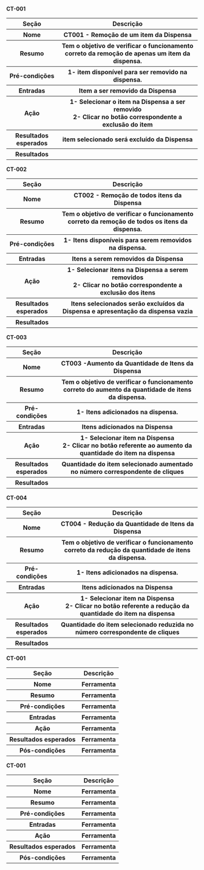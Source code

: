 **CT-001**
<table>
  <tr>
    <th>Seção</th>
    <th>Descrição</th> 
  </tr>
  <tr>
    <th>Nome</th>
    <th>CT001 - Remoção de um item da Dispensa</th> 
  </tr>
  <tr>
    <th>Resumo</th>
    <th>Tem o objetivo de verificar o funcionamento correto da remoção de apenas um item da dispensa.</th> 
  </tr>
  <tr>
    <th>Pré-condições</th>
    <th>1- item disponível para ser removido na dispensa.</th> 
  </tr>
  <tr>
    <th>Entradas</th>
    <th>Item a ser removido da Dispensa
</th> 
  </tr>
  <tr>
    <th>Ação</th>
    <th>1- Selecionar o item na Dispensa a ser removido</br>
        2- Clicar no botão correspondente a exclusão do item</th> 
  </tr>
  <tr>
    <th>Resultados esperados</th>
    <th>item selecionado será excluído da Dispensa</th> 
  </tr>
  <tr>
    <th>Resultados</th>
    <th></th> 
  </tr>
</table>

**CT-002**
<table>
  <tr>
    <th>Seção</th>
    <th>Descrição</th> 
  </tr>
  <tr>
    <th>Nome</th>
    <th>CT002 - Remoção de todos itens da Dispensa</th> 
  </tr>
  <tr>
    <th>Resumo</th>
    <th>Tem o objetivo de verificar o funcionamento correto da remoção de todos os itens da dispensa.</th> 
  </tr>
  <tr>
    <th>Pré-condições</th>
    <th>1- Itens disponíveis para serem removidos na dispensa.</th> 
  </tr>
  <tr>
    <th>Entradas</th>
    <th>Itens a serem removidos da Dispensa
</th> 
  </tr>
  <tr>
    <th>Ação</th>
    <th>1- Selecionar itens na Dispensa a serem removidos</br>
        2- Clicar no botão correspondente a exclusão dos itens</th> 
  </tr>
  <tr>
    <th>Resultados esperados</th>
    <th>Itens selecionados serão excluídos da Dispensa e apresentação da dispensa vazia</th> 
  </tr>
  <tr>
    <th>Resultados</th>
    <th></th> 
  </tr>
</table>

**CT-003**
<table>
  <tr>
    <th>Seção</th>
    <th>Descrição</th> 
  </tr>
  <tr>
    <th>Nome</th>
    <th>CT003 -Aumento da Quantidade de Itens da Dispensa</th> 
  </tr>
  <tr>
    <th>Resumo</th>
    <th>Tem o objetivo de verificar o funcionamento correto do aumento da quantidade de itens da dispensa.</th> 
  </tr>
  <tr>
    <th>Pré-condições</th>
    <th>1- Itens adicionados na dispensa.</th> 
  </tr>
  <tr>
    <th>Entradas</th>
    <th>Itens adicionados na Dispensa</th> 
  </tr>
  <tr>
    <th>Ação</th>
    <th>1- Selecionar item na Dispensa</br>
        2- Clicar no botão referente ao aumento da quantidade do item na dispensa
</th> 
  </tr>
  <tr>
    <th>Resultados esperados</th>
    <th>Quantidade do item selecionado aumentado no número correspondente de cliques</th> 
  </tr>
  <tr>
    <th>Resultados</th>
    <th></th> 
  </tr>
</table>

**CT-004**
<table>
  <tr>
    <th>Seção</th>
    <th>Descrição</th> 
  </tr>
  <tr>
    <th>Nome</th>
    <th>CT004 - Redução da Quantidade de Itens da Dispensa</th> 
  </tr>
  <tr>
    <th>Resumo</th>
    <th>Tem o objetivo de verificar o funcionamento correto da redução da quantidade de itens da dispensa.</th> 
  </tr>
  <tr>
    <th>Pré-condições</th>
    <th>1- Itens adicionados na dispensa.</th> 
  </tr>
  <tr>
    <th>Entradas</th>
    <th>Itens adicionados na Dispensa</th> 
  </tr>
  <tr>
    <th>Ação</th>
    <th>1- Selecionar item na Dispensa</br>
        2- Clicar no botão referente a redução da quantidade do item na dispensa
</th> 
  </tr>
  <tr>
    <th>Resultados esperados</th>
    <th>Quantidade do item selecionado reduzida no número correspondente de cliques</th> 
  </tr>
  <tr>
    <th>Resultados</th>
    <th></th> 
  </tr>
</table>

**CT-001**
<table>
  <tr>
    <th>Seção</th>
    <th>Descrição</th> 
  </tr>
  <tr>
    <th>Nome</th>
    <th>Ferramenta</th> 
  </tr>
  <tr>
    <th>Resumo</th>
    <th>Ferramenta</th> 
  </tr>
  <tr>
    <th>Pré-condições</th>
    <th>Ferramenta</th> 
  </tr>
  <tr>
    <th>Entradas</th>
    <th>Ferramenta</th> 
  </tr>
  <tr>
    <th>Ação</th>
    <th>Ferramenta</th> 
  </tr>
  <tr>
    <th>Resultados esperados</th>
    <th>Ferramenta</th> 
  </tr>
  <tr>
    <th>Pós-condições</th>
    <th>Ferramenta</th> 
  </tr>
</table>

**CT-001**
<table>
  <tr>
    <th>Seção</th>
    <th>Descrição</th> 
  </tr>
  <tr>
    <th>Nome</th>
    <th>Ferramenta</th> 
  </tr>
  <tr>
    <th>Resumo</th>
    <th>Ferramenta</th> 
  </tr>
  <tr>
    <th>Pré-condições</th>
    <th>Ferramenta</th> 
  </tr>
  <tr>
    <th>Entradas</th>
    <th>Ferramenta</th> 
  </tr>
  <tr>
    <th>Ação</th>
    <th>Ferramenta</th> 
  </tr>
  <tr>
    <th>Resultados esperados</th>
    <th>Ferramenta</th> 
  </tr>
  <tr>
    <th>Pós-condições</th>
    <th>Ferramenta</th> 
  </tr>
</table>
